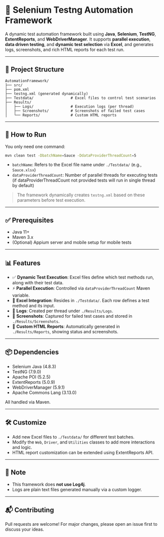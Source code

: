 # 🧪 Selenium Testng Automation Framework

A dynamic test automation framework built using **Java**, **Selenium**, **TestNG**, **ExtentReports**, and **WebDriverManager**. It supports **parallel execution**, **data driven testing**, and **dynamic test selection** via **Excel**, and generates logs, screenshots, and rich HTML reports for each test run.

---

## 📁 Project Structure

```
AutomationFramework/
├── src/
├── pom.xml
├── testng.xml (generated dynamically)
├── Testdata/                 # Excel files to control test scenarios
├── Results/
│   ├── Logs/                 # Execution logs (per thread)
│   ├── Screenshots/          # Screenshots of failed test cases
│   └── Reports/              # Custom HTML reports
```

---

## 🚀 How to Run

You only need one command:

```bash
mvn clean test -DbatchName=Sauce -DdataProviderThreadCount=5
```

- `batchName`: Refers to the Excel file name under `./Testdata/` (e.g., `Sauce.xlsx`)
- `dataProviderThreadCount`: Number of parallel threads for executing tests (if dataProviderThreadCount not provided tests will run in single thread by default)

> The framework dynamically creates `testng.xml` based on these parameters before test execution.

---

## ✅ Prerequisites

- Java 11+
- Maven 3.x
- (Optional) Appium server and mobile setup for mobile tests

---

## 📊 Features

- ✅ **Dynamic Test Execution**: Excel files define which test methods run, along with their test data.
- ⚡ **Parallel Execution**: Controlled via `dataProviderThreadCount` Maven variable.
- 📘 **Excel Integration**: Resides in `./Testdata/`. Each row defines a test method and its input.
- 📂 **Logs**: Created per thread under `./Results/Logs`.
- 📸 **Screenshots**: Captured for failed test cases and stored in `./Results/Screenshots`.
- 📝 **Custom HTML Reports**: Automatically generated in `./Results/Reports`, showing status and screenshots.

---

## 📦 Dependencies

- Selenium Java (4.8.3)
- TestNG (7.9.0)
- Apache POI (5.2.5)
- ExtentReports (5.0.9)
- WebDriverManager (5.9.1)
- Apache Commons Lang (3.13.0)

All handled via Maven.

---

## 🛠️ Customize

- Add new Excel files to `./Testdata/` for different test batches.
- Modify the `Web`, `Driver`, and `Utilities` classes to add more interactions and logic.
- HTML report customization can be extended using ExtentReports API.

---

## 📌 Note

- This framework does **not use Log4j**.
- Logs are plain text files generated manually via a custom logger.

---

## 📬 Contributing

Pull requests are welcome! For major changes, please open an issue first to discuss your ideas.

